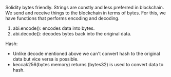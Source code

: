Solidity bytes friendly. Strings are constly and less preferred in blockchain. We send and receive things to the blockchain in terms of bytes. For this, we have functions that performs encoding and decoding.

1. abi.encode(): encodes data into bytes.
2. abi.decode(): decodes bytes back into the original data.

Hash:
* Unlike decode mentioned above we can't convert hash to the original data but vice versa is possible.
* keccak256(bytes memory) returns (bytes32) is used to convert data to hash.